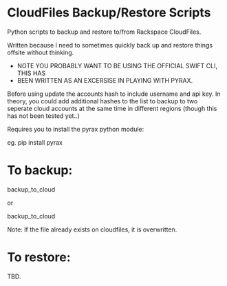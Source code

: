 
CloudFiles Backup/Restore Scripts
=================================

Python scripts to backup and restore to/from Rackspace CloudFiles.

Written because I need to sometimes quickly back up and restore things
offsite without thinking.

* NOTE YOU PROBABLY WANT TO BE USING THE OFFICIAL SWIFT CLI, THIS HAS
* BEEN WRITTEN AS AN EXCERSISE IN PLAYING WITH PYRAX. 

Before using update the accounts hash to include username and api key.
In theory, you could add additional hashes to the list to backup to two
seperate cloud accounts at the same time in different regions (though
this has not been tested yet..)

Requires you to install the pyrax python module:

eg. pip install pyrax

To backup:
==========

backup_to_cloud <filename>

or 

backup_to_cloud <directory> 

Note: If the file already exists on cloudfiles, it is overwritten.


To restore: 
===========

TBD.
